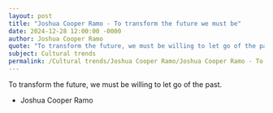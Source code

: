 ```yaml
---
layout: post
title: "Joshua Cooper Ramo - To transform the future we must be"
date: 2024-12-28 12:00:00 -0000
author: Joshua Cooper Ramo
quote: "To transform the future, we must be willing to let go of the past."
subject: Cultural trends
permalink: /Cultural trends/Joshua Cooper Ramo/Joshua Cooper Ramo - To transform the future we must be
---
```


To transform the future, we must be willing to let go of the past.

- Joshua Cooper Ramo
